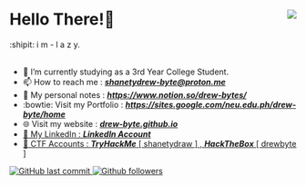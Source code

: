 <html>

<h1>
Hello There!👋 <img src = "https://komarev.com/ghpvc/?username=drew-bytel&color=191919&label=Profile%20Views&style=for-the-badge" align="right"/>
  
</h1>

  

<body>
   :shipit:  i m  -  l a z y.
  <br><br>


- 🌱 I’m currently studying as a 3rd Year College Student. 
- 📫 How to reach me : <b><i>shanetydrew-byte@proton.me</i></b>
- 📝 My personal notes : <a href="https://drew-bytes.notion.site/drew-byte-03722155e7d04c7b9166a7670efa0f58"> <b><i>https://www.notion.so/drew-bytes/</i></b>
- :bowtie: Visit my Portfolio : <a href="https://sites.google.com/neu.edu.ph/drew-byte/home"> <b><i>https://sites.google.com/neu.edu.ph/drew-byte/home</i></b>
- 🌐 Visit my website : <a href="https://drew-byte.github.io/"> <b><i>drew-byte.github.io</i></b>
  <br>
- 💼 My LinkedIn : <a href="https://www.linkedin.com/in/andrew-felix-cunanan-6888a220b/"> <b><i>LinkedIn Account</i></b>
- 🚩 CTF Accounts : <b><i>TryHackMe</i></b> [ shanetydraw ]  , <b><i>HackTheBox</i></b> [ drewbyte ]
 

![GitHub last commit](https://img.shields.io/github/last-commit/drew-byte/java_code?label=last%20commit%20in%20java%20repo&style=flat-square)
![Github followers](https://img.shields.io/github/followers/drew-byte?color=blue&style=flat-square)
</body>
</html>


